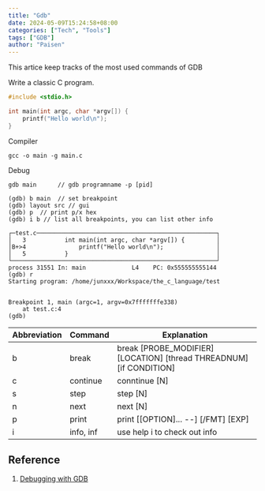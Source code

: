 ```yaml
---
title: "Gdb"
date: 2024-05-09T15:24:58+08:00
categories: ["Tech", "Tools"]
tags: ["GDB"]
author: "Paisen"
---
```

This artice keep tracks of the most used commands of GDB

Write a classic C program.
```c
#include <stdio.h>

int main(int argc, char *argv[]) {
    printf("Hello world\n");
}

```
Compiler
```shell
gcc -o main -g main.c 
```
Debug 
```shell
gdb main      // gdb programname -p [pid]
```
```
(gdb) b main  // set breakpoint
(gdb) layout src // gui
(gdb) p  // print p/x hex
(gdb) i b // list all breakpoints, you can list other info
```
```
┌─test.c───────────────────────────────────────────────────┐
│   3           int main(int argc, char *argv[]) {         │
│B+>4               printf("Hello world\n");               │
│   5           }                                          │
└──────────────────────────────────────────────────────────┘
process 31551 In: main             L4    PC: 0x555555555144
(gdb) r
Starting program: /home/junxxx/Workspace/the_c_language/test


Breakpoint 1, main (argc=1, argv=0x7fffffffe338)
    at test.c:4
(gdb)
```

| Abbreviation| Command| Explanation|
| --------| -- | ------- |
| b  | break| break [PROBE_MODIFIER] [LOCATION] [thread THREADNUM] [if CONDITION]|
| c  | continue    | conntinue [N] |
| s  | step | step [N] |
| n  | next | next [N] |
| p  | print|  print [[OPTION]... --] [/FMT] [EXP] |
| i  | info, inf| use help i to check out info|



## Reference
1. [Debugging with GDB](https://sourceware.org/gdb/current/onlinedocs/gdb.html/)